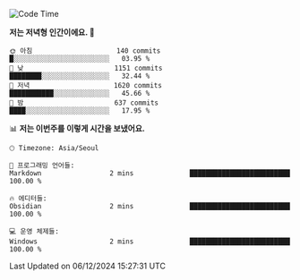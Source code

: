   <!--START_SECTION:waka-->
![Code Time](http://img.shields.io/badge/Code%20Time-443%20hrs%2011%20mins-blue)

**저는 저녁형 인간이에요. 🦉** 

```text
🌞 아침                     140 commits         █░░░░░░░░░░░░░░░░░░░░░░░░   03.95 % 
🌆 낮　                     1151 commits        ████████░░░░░░░░░░░░░░░░░   32.44 % 
🌃 저녁                     1620 commits        ███████████░░░░░░░░░░░░░░   45.66 % 
🌙 밤　                     637 commits         ████░░░░░░░░░░░░░░░░░░░░░   17.95 % 
```


📊 **저는 이번주를 이렇게 시간을 보냈어요.** 

```text
🕑︎ Timezone: Asia/Seoul

💬 프로그래밍 언어들: 
Markdown                 2 mins              █████████████████████████   100.00 % 

🔥 에디터들: 
Obsidian                 2 mins              █████████████████████████   100.00 % 

💻 운영 체제들: 
Windows                  2 mins              █████████████████████████   100.00 % 
```


 Last Updated on 06/12/2024 15:27:31 UTC
<!--END_SECTION:waka-->
